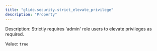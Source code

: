 ```yaml
---
title: "glide.security.strict_elevate_privilege"
description: "Property"
---
```


Description: Strictly requires 'admin' role users to elevate privileges as required.

Value: `true`